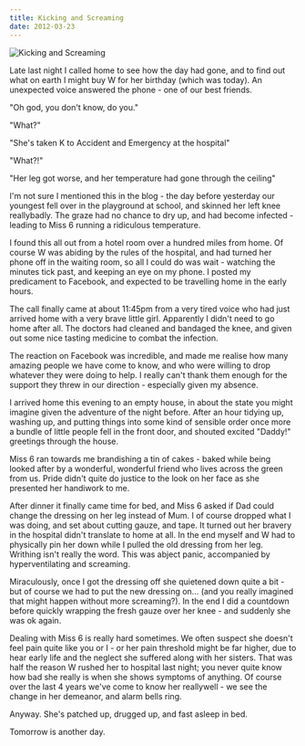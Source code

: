 ```yaml
---
title: Kicking and Screaming
date: 2012-03-23
---
```


![Kicking and Screaming](https://source.unsplash.com/y7GlIdTUOvo/1600x900)

Late last night I called home to see how the day had gone, and to find out what on earth I might buy W for her birthday (which was today). An unexpected voice answered the phone - one of our best friends.

"Oh god, you don't know, do you."

"What?"

"She's taken K to Accident and Emergency at the hospital"

"What?!"

"Her leg got worse, and her temperature had gone through the ceiling"

I'm not sure I mentioned this in the blog - the day before yesterday our youngest fell over in the playground at school, and skinned her left knee reallybadly. The graze had no chance to dry up, and had become infected - leading to Miss 6 running a ridiculous temperature.

I found this all out from a hotel room over a hundred miles from home. Of course W was abiding by the rules of the hospital, and had turned her phone off in the waiting room, so all I could do was wait - watching the minutes tick past, and keeping an eye on my phone. I posted my predicament to Facebook, and expected to be travelling home in the early hours.

The call finally came at about 11:45pm from a very tired voice who had just arrived home with a very brave little girl. Apparently I didn't need to go home after all. The doctors had cleaned and bandaged the knee, and given out some nice tasting medicine to combat the infection.

The reaction on Facebook was incredible, and made me realise how many amazing people we have come to know, and who were willing to drop whatever they were doing to help. I really can't thank them enough for the support they threw in our direction - especially given my absence.

I arrived home this evening to an empty house, in about the state you might imagine given the adventure of the night before. After an hour tidying up, washing up, and putting things into some kind of sensible order once more a bundle of little people fell in the front door, and shouted excited "Daddy!" greetings through the house.

Miss 6 ran towards me brandishing a tin of cakes - baked while being looked after by a wonderful, wonderful friend who lives across the green from us. Pride didn't quite do justice to the look on her face as she presented her handiwork to me.

After dinner it finally came time for bed, and Miss 6 asked if Dad could change the dressing on her leg instead of Mum. I of course dropped what I was doing, and set about cutting gauze, and tape. It turned out her bravery in the hospital didn't translate to home at all. In the end myself and W had to physically pin her down while I pulled the old dressing from her leg. Writhing isn't really the word. This was abject panic, accompanied by hyperventilating and screaming.

Miraculously, once I got the dressing off she quietened down quite a bit - but of course we had to put the new dressing on... (and you really imagined that might happen without more screaming?). In the end I did a countdown before quickly wrapping the fresh gauze over her knee - and suddenly she was ok again.

Dealing with Miss 6 is really hard sometimes. We often suspect she doesn't feel pain quite like you or I - or her pain threshold might be far higher, due to hear early life and the neglect she suffered along with her sisters. That was half the reason W rushed her to hospital last night; you never quite know how bad she really is when she shows symptoms of anything. Of course over the last 4 years we've come to know her reallywell - we see the change in her demeanor, and alarm bells ring.

Anyway. She's patched up, drugged up, and fast asleep in bed.

Tomorrow is another day.